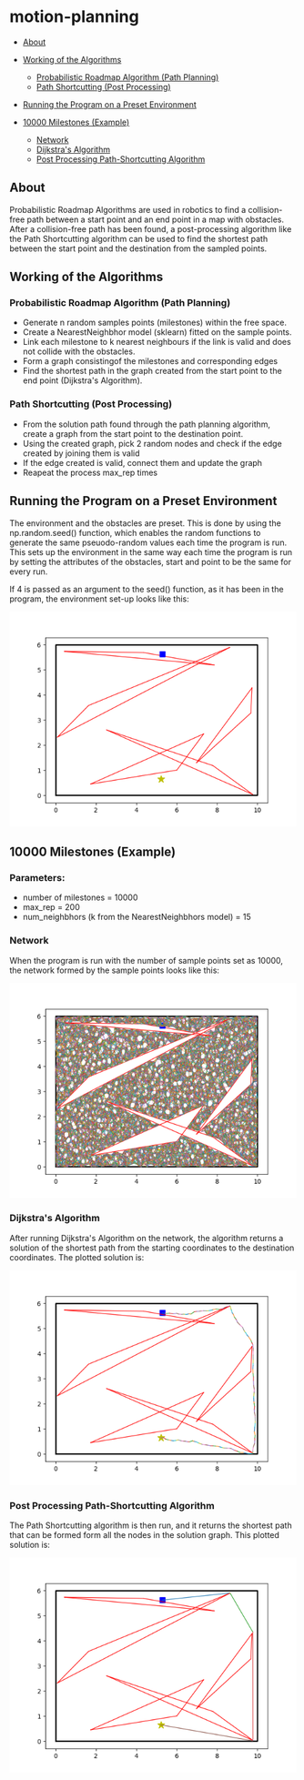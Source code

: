 # motion-planning

* [About](https://github.com/Chinmay-002/motion-planning#about)

* [Working of the Algorithms](https://github.com/Chinmay-002/motion-planning#working-of-the-algorithms)
  - [Probabilistic Roadmap Algorithm (Path Planning)](https://github.com/Chinmay-002/motion-planning#probabilistic-roadmap-algorithm-path-planning)
  - [Path Shortcutting (Post Processing)](https://github.com/Chinmay-002/motion-planning#path-shortcutting-post-processing)

* [Running the Program on a Preset Environment](https://github.com/Chinmay-002/motion-planning#running-the-algorithm-on-a-preset-environment)
 
* [10000 Milestones (Example)](https://github.com/Chinmay-002/motion-planning#10000-milestones-example)
  - [Network](https://github.com/Chinmay-002/motion-planning#network)
  - [Dijkstra's Algorithm](https://github.com/Chinmay-002/motion-planning#dijkstras-algorithm)
  - [Post Processing Path-Shortcutting Algorithm](https://github.com/Chinmay-002/motion-planning#post-processing-path-shortcutting-algorithm)


## About

Probabilistic Roadmap Algorithms are used in robotics to find a collision-free path between a start point and an end point in a map with obstacles. After a collision-free path has been found, a post-processing algorithm like the Path Shortcutting algorithm can be used to find the shortest path between the start point and the destination from the sampled points.

## Working of the Algorithms

### Probabilistic Roadmap Algorithm (Path Planning)
* Generate n random samples points (milestones) within the free space.
* Create a NearestNeighbhor model (sklearn) fitted on the sample points.
* Link each milestone to k nearest neighbours if the link is valid and does not collide with the obstacles. 
* Form a graph consistingof the milestones and corresponding edges
* Find the shortest path in the graph created from the start point to the end point (Dijkstra's Algorithm).

### Path Shortcutting (Post Processing)
* From the solution path found through the path planning algorithm, create a graph from the start point to the destination point.
* Using the created graph, pick 2 random nodes and check if the edge created by joining them is valid
* If the edge created is valid, connect them and update the graph
* Reapeat the process max_rep times

## Running the Program on a Preset Environment

The environment and the obstacles are preset. This is done by using the np.random.seed() function, which enables the random functions to generate the same pseuodo-random values each time the program is run. This sets up the environment in the same way each time the program is run by setting the attributes of the obstacles, start and point to be the same for every run.

If 4 is passed as an argument to the seed() function, as it has been in the program, the environment set-up looks like this:

![environment](https://github.com/Chinmay-002/motion-planning/blob/main/images/environment.png)

## 10000 Milestones (Example)

### Parameters:
* number of milestones = 10000
* max_rep = 200
* num_neighbhors (k from the NearestNeighbhors model) = 15

### Network 

When the program is run with the number of sample points set as 10000, the network formed by the sample points looks like this:

![10000 Milestones Network](https://github.com/Chinmay-002/motion-planning/blob/main/images/network_10000.png)

### Dijkstra's Algorithm

After running Dijkstra's Algorithm on the network, the algorithm returns a solution of the shortest path from the starting coordinates to the destination coordinates. The plotted solution is: 

![10000 Milestones Dijkstra's shortest path](https://github.com/Chinmay-002/motion-planning/blob/main/images/prm_10000.png)

### Post Processing Path-Shortcutting Algorithm

The Path Shortcutting algorithm is then run, and it returns the shortest path that can be formed form all the nodes in the solution graph. This plotted solution is: 

![10000 Milestones Post-Processed Shortest path](https://github.com/Chinmay-002/motion-planning/blob/main/images/post_processed_10000.png)




